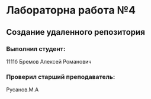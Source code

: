 # Лабораторна работа №4
## Создание удаленного репозитория 
### Выполнил студент:
1111б
Бремов Алексей Романович
### Проверил старший преподаватель:
Русанов.М.А

